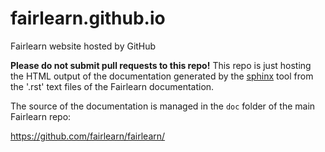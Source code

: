 # fairlearn.github.io
Fairlearn website hosted by GitHub

**Please do not submit pull requests to this repo!** This repo is just
hosting the HTML output of the documentation generated by the
[sphinx](http://sphinx-doc.org/) tool from the '.rst' text files of
the Fairlearn documentation.

The source of the documentation is managed in the `doc` folder of the
main Fairlearn repo:

   https://github.com/fairlearn/fairlearn/

